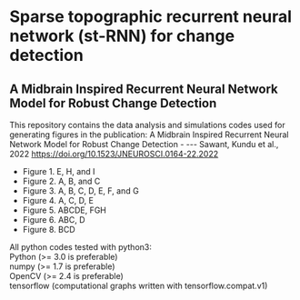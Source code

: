 # Sparse topographic recurrent neural network (st-RNN) for change detection

## A Midbrain Inspired Recurrent Neural Network Model for Robust Change Detection


This repository contains the data analysis and simulations codes used for generating figures in the publication:
A Midbrain Inspired Recurrent Neural Network Model for Robust Change Detection - --- Sawant, Kundu et al., 2022 https://doi.org/10.1523/JNEUROSCI.0164-22.2022

* Figure 1. E, H, and I  
* Figure 2. A, B, and C  
* Figure 3. A, B, C, D, E, F, and G  
* Figure 4. A, C, D, E  
* Figure 5. ABCDE, FGH  
* Figure 6. ABC, D  
* Figure 8. BCD  

All python codes tested with python3:  
Python (>= 3.0 is preferable)  
numpy  (>= 1.7 is preferable)  
OpenCV (>= 2.4 is preferable)  
tensorflow (computational graphs written with tensorflow.compat.v1)  
